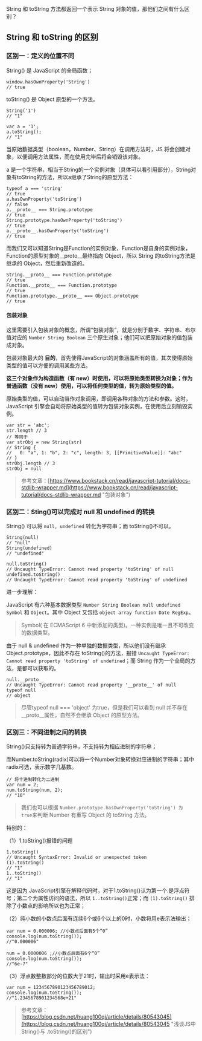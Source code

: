 String 和 toString 方法都返回一个表示 String 对象的值，那他们之间有什么区别？

## String 和 toString 的区别

### 区别一：定义的位置不同

String() 是 JavaScript 的全局函数；

	window.hasOwnProperty('String')
	// true

toString() 是 Object 原型的一个方法。

	String('1')
	// "1"

	var a = '1';
	a.toString();
	// "1"

当原始数据类型（boolean，Number、String）在调用方法时，JS 将会创建对象，以便调用方法属性，而在使用完毕后将会销毁该对象。

a 是一个字符串，相当于String的一个实例对象（具体可以看引用部分），String对象有toString的方法，所以a继承了String的原型方法：

	typeof a === 'string'
	// true
	a.hasOwnProperty('toString')
	// false
	a.__proto__ === String.prototype
	// true
	String.prototype.hasOwnProperty('toString')
	// true
	a.__proto__.hasOwnProperty('toString')
	// true

而我们又可以知道String是Function的实例对象，Function是自身的实例对象，Function的原型对象的__proto__最终指向 Object，所以 String 的toString方法是继承的 Object，然后重新改造的。

	String.__proto__ === Function.prototype
	// true
	Function.__proto__ === Function.prototype
	// true
	Function.prototype.__proto__ === Object.prototype
	// true

#### 包装对象

这里需要引入包装对象的概念，所谓“包装对象”，就是分别于数字、字符串、布尔值对应的 `Number String Boolean` 三个原生对象；他们可以把原始对象的值包装成对象。

包装对象最大的 **目的**，首先使得JavaScript的对象涵盖所有的值，其次使得原始类型的值可以方便的调用某些方法。

**这三个对象作为构造函数（有 new）时使用，可以将原始类型转换为对象；作为普通函数（没有 new）使用，可以将任何类型的值，转为原始类型的值。**

原始类型的值，可以自动当作对象调用，即调用各种对象的方法和参数。这时，JavaScript 引擎会自动将原始类型的值转为包装对象实例，在使用后立刻销毁实例。

	var str = 'abc';
	str.length // 3
	// 等同于
	var strObj = new String(str)
	// String {
	//   0: "a", 1: "b", 2: "c", length: 3, [[PrimitiveValue]]: "abc"
	// }
	strObj.length // 3
	strObj = null

> 参考文章：[https://www.bookstack.cn/read/javascript-tutorial/docs-stdlib-wrapper.md](https://www.bookstack.cn/read/javascript-tutorial/docs-stdlib-wrapper.md "包装对象")
	

### 区别二：Sting()可以完成对 null 和 undefined 的转换

String() 可以将 `null, undefined` 转化为字符串；而 toString()不可以。

	String(null)
	// "null"
	String(undefined)
	// "undefined"

	null.toString()
	// Uncaught TypeError: Cannot read property 'toString' of null
	undefined.toString()
	// Uncaught TypeError: Cannot read property 'toString' of undefined

进一步理解：

JavaScript 有六种基本数据类型 `Number String Boolean null undefined Symbol` 和 `Object`。其中 Object 又包括 `object array function Date RegExp`。

> Symbol( 在 ECMAScript 6 中新添加的类型)。一种实例是唯一且不可改变的数据类型。

由于 null & undefined 作为一种单独的数据类型，所以他们没有继承 Object.prototype，因此不存在 	toString()的方法，报错 `Uncaught TypeError: Cannot read property 'toString' of undefined`；而 String 作为一个全局的方法，是都可以获取的。

	null.__proto__
	// Uncaught TypeError: Cannot read property '__proto__' of null
	typeof null
	// object

> 尽管typeof null === 'object' 为true，但是我们可以看到 null 并不存在 __proto__属性，自然不会继承 Object 的原型方法。

### 区别三：不同进制之间的转换

String()只支持转为普通字符串，不支持转为相应进制的字符串；

而Number.toString(radix)可以将一个Number对象转换对应进制的字符串；其中radix可选，表示数字几基数。

	// 将十进制转化为二进制
	var num = 2;
	num.toString(num, 2);
	// "10"

> 我们也可以根据 `Number.prototype.hasOwnProperty('toString') 为 true`来判断 Number 有重写 Object 的 toString 方法。

特别的：

（1）1.toString()报错的问题

	1.toString()
	// Uncaught SyntaxError: Invalid or unexpected token
	(1).toString()
	// "1"
	1..toString()
	// "1"

这是因为 JavaScript引擎在解释代码时，对于1.toString()认为第一个.是浮点符号；第二个为属性访问的语法，所以 `1..toString()`正常；而 `(1).toString()` 排除了小数点的影响所以也为正常；

（2）纯小数的小数点后面有连续6个或6个以上的0时，小数将用e表示法输出；

	var num = 0.000006; //小数点后面有5个“0”
	console.log(num.toString());
	//"0.000006"

	num = 0.0000006 ;//小数点后面有6个“0”
	console.log(num.toString());
	//"6e-7"

（3）浮点数整数部分的位数大于21时，输出时采用e表示法：

	var num = 1234567890123456789012;
	console.log(num.toString());
	//"1.2345678901234568e+21"


> 参考文章：[https://blog.csdn.net/huang100qi/article/details/80543045](https://blog.csdn.net/huang100qi/article/details/80543045 "浅谈JS中String()与 .toString()的区别")

